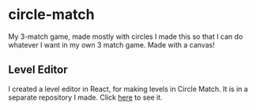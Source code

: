 # circle-match
My 3-match game, made mostly with circles
I made this so that I can do whatever I want in my own 3 match game.
Made with a canvas!

## Level Editor
I created a level editor in React, for making levels in Circle Match.
It is in a separate repository I made.
Click [here](https://github.com/vishmitasuvarna/circle-match-level-editor) to see it.
